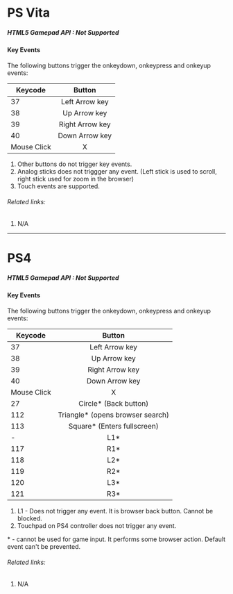 # PS Vita

##### HTML5 Gamepad API : Not Supported

#### Key Events
The following buttons trigger the onkeydown, onkeypress  and onkeyup events:

| Keycode        | Button|
| ------------- |:-------------:|
| 37 | Left Arrow key |
| 38 | Up Arrow key |
| 39 | Right Arrow key |
| 40 | Down Arrow key |
| Mouse Click | X |

1. Other buttons do not trigger key events.
2. Analog sticks does not triggger any event. (Left stick is used to scroll, right stick used for zoom in the browser)
3. Touch events are supported.

###### Related links:
1. N/A


---

# PS4

##### HTML5 Gamepad API : Not Supported

#### Key Events
The following buttons trigger the onkeydown, onkeypress  and onkeyup events:

| Keycode        | Button|
| ------------- |:-------------:|
| 37 | Left Arrow key |
| 38 | Up Arrow key |
| 39 | Right Arrow key |
| 40 | Down Arrow key |
| Mouse Click | X |
| 27 | Circle* (Back button) |
| 112 | Triangle* (opens browser search) |
| 113 | Square* (Enters fullscreen) |
| - | L1*  |
| 117 | R1*  |
| 118 | L2*  |
| 119 | R2*  |
| 120 | L3*  |
| 121 | R3*  |

1. L1 - Does not trigger any event. It is browser back button. Cannot be blocked.
2. Touchpad on PS4 controller does not trigger any event.

\* - cannot be used for game input. It performs some browser action. Default event can't be prevented.

###### Related links:
1. N/A
